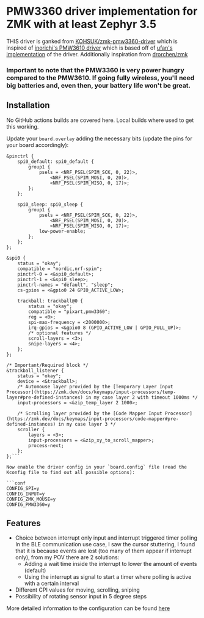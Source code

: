 # PMW3360 driver implementation for ZMK with at least Zephyr 3.5

THIS driver is ganked from [KOHSUK/zmk-pmw3360-driver](https://github.com/Broeserl/zmk-pmw3360-driver) which is inspired of
[inorichi's PMW3610 driver](https://github.com/inorichi/zmk-pmw3610-driver) which is based off of [ufan's implementation](https://github.com/inorichi/zmk/tree/support-trackpad) of the driver.
Additionally inspiration from [drorchen/zmk](https://github.com/drorchen/zmk/blob/trackball-support/app/boards/arm/nice_nano/trackball/trackball_new.c)

### Important to note that the PMW3360 is very power hungry compared to the PMW3610. If going fully wireless, you'll need big batteries and, even then, your battery life won't be great.

## Installation

No GitHub actions builds are covered here. Local builds where used to get this working.

Update your `board.overlay` adding the necessary bits (update the pins for your board accordingly):

```dts
&pinctrl {
    spi0_default: spi0_default {
        group1 {
            psels = <NRF_PSEL(SPIM_SCK, 0, 22)>,
                <NRF_PSEL(SPIM_MOSI, 0, 20)>,
                <NRF_PSEL(SPIM_MISO, 0, 17)>;
        };
    };

    spi0_sleep: spi0_sleep {
        group1 {
            psels = <NRF_PSEL(SPIM_SCK, 0, 22)>,
                <NRF_PSEL(SPIM_MOSI, 0, 20)>,
                <NRF_PSEL(SPIM_MISO, 0, 17)>;
            low-power-enable;
        };
    };
};

&spi0 {
    status = "okay";
    compatible = "nordic,nrf-spim";
    pinctrl-0 = <&spi0_default>;
    pinctrl-1 = <&spi0_sleep>;
    pinctrl-names = "default", "sleep";
    cs-gpios = <&gpio0 24 GPIO_ACTIVE_LOW>;

    trackball: trackball@0 {
        status = "okay";
        compatible = "pixart,pmw3360";
        reg = <0>;
        spi-max-frequency = <2000000>;
        irq-gpios = <&gpio0 8 (GPIO_ACTIVE_LOW | GPIO_PULL_UP)>;
        /* optional features */
        scroll-layers = <3>;
        snipe-layers = <4>;
    };
};

/* Important/Required block */
&trackball_listener {
    status = "okay";
    device = <&trackball>;
    /* Automouse layer provided by the [Temporary Layer Input Processor](https://zmk.dev/docs/keymaps/input-processors/temp-layer#pre-defined-instances) in my case layer 2 with timeout 1000ms */
    input-processors = <&zip_temp_layer 2 1000>;

    /* Scrolling layer provided by the [Code Mapper Input Processor](https://zmk.dev/docs/keymaps/input-processors/code-mapper#pre-defined-instances) in my case layer 3 */
    scroller {
        layers = <3>;
        input-processors = <&zip_xy_to_scroll_mapper>;
        process-next;
    };
};```

Now enable the driver config in your `board.config` file (read the Kconfig file to find out all possible options):

```conf
CONFIG_SPI=y
CONFIG_INPUT=y
CONFIG_ZMK_MOUSE=y
CONFIG_PMW3360=y
```

## Features
- Choice between interrupt only input and interrupt triggered timer polling
  In the BLE communication use case, I saw the cursor stuttering, I found that it is because events are lost (too many of them appear if interrupt only), from my POV there are 2 solutions:
    - Adding a wait time inside the interrupt to lower the amount of events (default)
    - Using the interrupt as signal to start a timer where polling is active with a certain interval
- Different CPI values for moving, scrolling, sniping
- Possibility of rotating sensor input in 5 degree steps

More detailed information to the configuration can be found [here](https://github.com/Broeserl/zmk-pmw3360-driver/blob/main/src/Kconfig)
